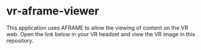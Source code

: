 # vr-aframe-viewer

This application uses AFRAME to allow the viewing of content on the VR web.
Open the link below in your VR headset and view the VR image in this repository.
